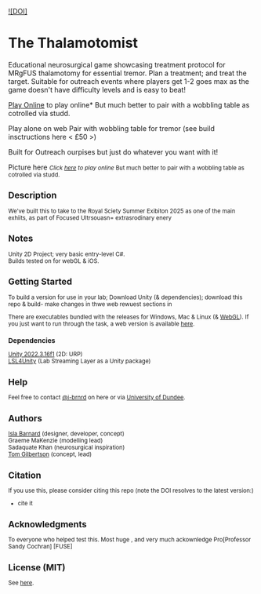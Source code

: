 
[![DOI]]()

# The Thalamotomist

Educational neurosurgical game showcasing treatment protocol for MRgFUS thalamotomy for essential tremor.
Plan a treatment; and treat the target.
Suitable for outreach events where players get 1-2 goes max as the game doesn't have difficulty levels and is easy to beat!

<a  href="https://tom-gilbertsons-lab.github.io/patchLSD/"  target="_blank">Play Online</a> to play online*
But much better to pair with a wobbling table as cotrolled via studd.

Play alone on web Pair with wobbling table for tremor (see build insctructions here < £50 >)

Built for Outreach ourpises but just do whatever you want with it!


Picture here
<small>*Click <a  href="https://tom-gilbertsons-lab.github.io/patchLSD/"  target="_blank">here</a> to play online*
But much better to pair with a wobbling table as cotrolled via studd.

## Description
We've built this to take to the Royal Sciety Summer Exibiton 2025 as one of the main exhiits, as part of Focused Ultrsouasn= extrasrodinary enery


## Notes
Unity 2D Project; very basic entry-level C#.\
Builds tested on for webGL & iOS.

## Getting Started
To build a version for use in your lab; Download Unity (& dependencies); download this repo & build- make changes in thwe web rewuest sections in

There are executables bundled with the releases for Windows, Mac & Linux (& [WebGL](/docs)).
If you just want to run through the task, a web version is available <a  href="https://tom-gilbertsons-lab.github.io/patchLSD/"  target="_blank">here</a>.

### Dependencies

 <a  href="https://unity.com/releases/editor/whats-new/2022.3.16"  target="_blank">Unity 2022.3.16f1</a> (2D: URP)\
  <a  href="https://labstreaminglayer.readthedocs.io/index.html"  target="_blank">LSL4Unity</a> (Lab Streaming Layer as a Unity package)

## Help
Feel free to contact [@i-brnrd](https://github.com/i-brnrd) on here or via [University of Dundee](https://www.dundee.ac.uk/people/isla-barnard).

## Authors
[Isla Barnard](https://i-brnrd.github.io) (designer, developer, concept)\
Graeme MaKenzie (modelling lead)\
Sadaquate Khan (neurosurgical inspiration)\
[Tom Gilbertson](https://tom-gilbertsons-lab.github.io) (concept, lead)

## Citation
If you use this, please consider citing this repo (note the DOI resolves to the latest version:)

* cite it

## Acknowledgments
To everyone who helped test this. Most huge , and very much ackownledge Pro[Professor Sandy Cochran] [FUSE]

## License (MIT)
See [here](/LICENSE).
